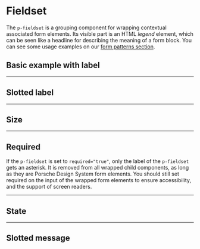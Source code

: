 # Fieldset

The `p-fieldset` is a grouping component for wrapping contextual associated form elements. Its visible part is an HTML
_legend_ element, which can be seen like a headline for describing the meaning of a form block. You can see some usage
examples on our [form patterns section](patterns/forms/resources).

<TableOfContents></TableOfContents>

## Basic example with label

<Playground :markup="withLabelMarkup" :config="config"></Playground>

---

## Slotted label

<Playground :markup="slottedLabelMarkup" :config="config"></Playground>

---

## Size

<Playground :markup="labelSizeMarkup" :config="config">
  <SelectOptions v-model="labelSize" :values="labelSizes" name="labelSize"></SelectOptions>
</Playground>

---

## Required

If the `p-fieldset` is set to `required="true"`, only the label of the `p-fieldset` gets an asterisk. It is removed from
all wrapped child components, as long as they are Porsche Design System form elements. You should still set required on
the input of the wrapped form elements to ensure accessibility, and the support of screen readers.

<Playground :markup="requiredMarkup" :config="config"></Playground>

---

## State

<Playground :markup="stateMarkup" :config="config">
  <SelectOptions v-model="state" :values="states" name="state"></SelectOptions>
</Playground>

---

## Slotted message

<Playground :markup="slottedMessageMarkup" :config="config">
  <SelectOptions v-model="slottedMessage" :values="slottedMessages" name="state"></SelectOptions>
</Playground>

<script lang="ts">
import Vue from 'vue';
import Component from 'vue-class-component';
import { FIELDSET_LABEL_SIZES } from './../fieldset/fieldset-utils';
import { FORM_STATES } from '../../utils'; 

@Component
export default class Code extends Vue {
  config = { spacing: 'block', themeable: true }; 
  
  withLabelMarkup =
`<p-fieldset label="Some legend label">
  <p-text-field-wrapper label="Some label">
    <input type="text" name="some-name" />
  </p-text-field-wrapper>
</p-fieldset>`;

  slottedLabelMarkup =
`<p-fieldset>
  <span slot="label">Some legend label</span>
  <p-text-field-wrapper label="Some label">
    <input type="text" name="some-name" />
  </p-text-field-wrapper>
</p-fieldset>`;

  labelSize = 'small';
  labelSizes = FIELDSET_LABEL_SIZES;
  get labelSizeMarkup() {
    return `<p-fieldset label="Some legend label" label-size=${this.labelSize}>
  <p-text-field-wrapper label="Some label">
    <input type="text" name="some-name" />
  </p-text-field-wrapper>
</p-fieldset>`;
  }

  requiredMarkup =
`<p-fieldset label="Some legend label" required="true">
  <p-text-field-wrapper label="Some label">
    <input type="text" name="some-name" required />
  </p-text-field-wrapper>
</p-fieldset>`;

  state = 'error';
  states = FORM_STATES;
  get stateMarkup() {
    const message = this.state === 'error' ? 'Some error message' : 'Some success message';
    const attr = `state="${this.state}" message="${message}"`;
    return `<p-fieldset label="Some legend label" ${attr} class="state-markup">
  <p-text-field-wrapper label="Some label" state="${this.state}">
    <input type="text" name="some-name" />
  </p-text-field-wrapper>
  <p-checkbox-wrapper label="Some label" hide-label="false" state="${this.state}">
   <input type="checkbox" name="some-name" />
  </p-checkbox-wrapper>
  <p-checkbox-wrapper label="Some label" hide-label="false" state="${this.state}">
    <input type="checkbox" name="some-name" />
  </p-checkbox-wrapper>
</p-fieldset>`;
  }

  slottedMessage = 'error';
  slottedMessages = FORM_STATES;
  get slottedMessageMarkup() {
    const content = this.slottedMessage === 'error' ? 'Some error message' : 'Some success message';
    return `<p-fieldset label="Some legend label" state=${this.slottedMessage}>
  <p-text-field-wrapper label="Some label" state=${this.slottedMessage}>
    <input type="text" name="some-name" />
  </p-text-field-wrapper>
  <span slot="message">${content}</span>
</p-fieldset>`;
  }
}
</script>

<style scoped lang="scss">
  @import '~@porsche-design-system/components-js/styles/scss';

  .state-markup > * {
    margin-top: $pds-spacing-static-medium;
  }

  :deep(p-checkbox-wrapper) {
    margin-top: $pds-spacing-static-medium;
  }
</style>
